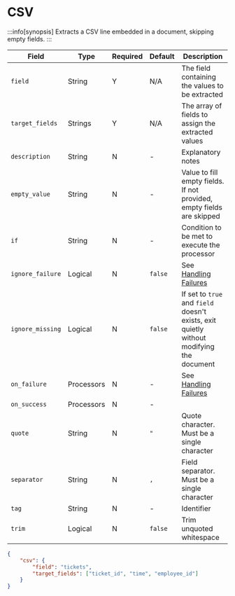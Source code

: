 # CSV

:::info[synopsis]
Extracts a CSV line embedded in a document, skipping empty fields.
:::

|Field|Type|Required|Default|Description|
|---|---|---|---|---|
|`field`|String|Y|N/A|The field containing the values to be extracted|
|`target_fields`|Strings|Y|N/A|The array of fields to assign the extracted values|
|`description`|String|N|-|Explanatory notes|
|`empty_value`|String|N|-|Value to fill empty fields. If not provided, empty fields are skipped|
|`if`|String|N|-|Condition to be met to execute the processor|
|`ignore_failure`|Logical|N|`false`|See [Handling Failures](../misc/handling-failures.md)|
|`ignore_missing`|Logical|N|`false`|If set to `true` and `field` doesn't exists, exit quietly without modifying the document|
|`on_failure`|Processors|N|-|See [Handling Failures](../misc/handling-failures.md)|
|`on_success`|Processors|N|-||
|`quote`|String|N|`"`|Quote character. Must be a single character|
|`separator`|String|N|`,`|Field separator. Must be a single character|
|`tag`|String|N|-|Identifier|
|`trim`|Logical|N|`false`|Trim unquoted whitespace|

```json
{
	"csv": {
		"field": "tickets",
		"target_fields": ["ticket_id", "time", "employee_id"]
	}
}
```
